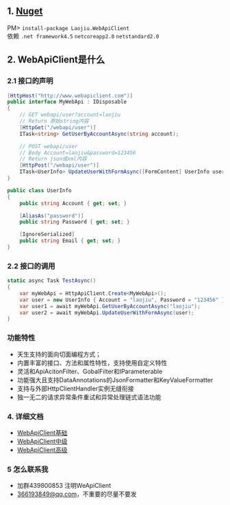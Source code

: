 ## 1. [Nuget](https://www.nuget.org/packages/Laojiu.WebApiClient/)
PM> `install-package Laojiu.WebApiClient`
<br/>依赖 `.net framework4.5`  `netcoreapp2.0`  `netstandard2.0`

## 2. WebApiClient是什么
### 2.1 接口的声明
```c#
[HttpHost("http://www.webapiclient.com")] 
public interface MyWebApi : IDisposable
{
    // GET webapi/user?account=laojiu
    // Return 原始string内容
    [HttpGet("/webapi/user")]
    ITask<string> GetUserByAccountAsync(string account);

    // POST webapi/user  
    // Body Account=laojiu&password=123456
    // Return json或xml内容
    [HttpPost("/webapi/user")]
    ITask<UserInfo> UpdateUserWithFormAsync([FormContent] UserInfo user);
}

public class UserInfo
{
    public string Account { get; set; }

    [AliasAs("password")]
    public string Password { get; set; }

    [IgnoreSerialized]
    public string Email { get; set; }
}
```
 
### 2.2 接口的调用
```c#
static async Task TestAsync()
{
    var myWebApi = HttpApiClient.Create<MyWebApi>();
    var user = new UserInfo { Account = "laojiu", Password = "123456" }; 
    var user1 = await myWebApi.GetUserByAccountAsync("laojiu");
    var user2 = await myWebApi.UpdateUserWithFormAsync(user);
}
``` 
### 功能特性
* 天生支持的面向切面编程方式；
* 内置丰富的接口、方法和属性特性，支持使用自定义特性
* 灵活和ApiAcitonFilter、GobalFilter和IParameterable
* 功能强大且支持DataAnnotations的JsonFormatter和KeyValueFormatter
* 支持与外部HttpClientHandler实例无缝衔接
* 独一无二的请求异常条件重试和异常处理链式语法功能

### 4. 详细文档
* [WebApiClient基础](https://github.com/xljiulang/WebApiClient/wiki/WebApiClient%E5%9F%BA%E7%A1%80)
* [WebApiClient中级](https://github.com/xljiulang/WebApiClient/wiki/WebApiClient%E4%B8%AD%E7%BA%A7)
* [WebApiClient高级](https://github.com/xljiulang/WebApiClient/wiki/WebApiClient%E9%AB%98%E7%BA%A7)

### 5 怎么联系我
* 加群439800853 注明WeApiClient
* 366193849@qq.com，不重要的尽量不要发

